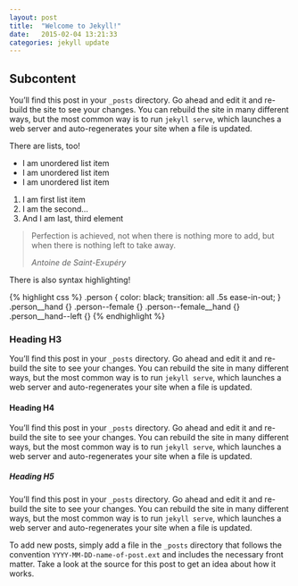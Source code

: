 ```yaml
---
layout: post
title:  "Welcome to Jekyll!"
date:   2015-02-04 13:21:33
categories: jekyll update
---
```


<h2>Subcontent</h2>

You’ll find this post in your `_posts` directory. Go ahead and edit it and re-build the site to see your changes. You can rebuild the site in many different ways, but the most common way is to run `jekyll serve`, which launches a web server and auto-regenerates your site when a file is updated.

There are lists, too!

<ul>
	<li>I am unordered list item</li>
	<li>I am unordered list item</li>
	<li>I am unordered list item</li>
</ul>

<ol>
	<li>I am first list item</li>
	<li>I am the second...</li>
	<li>And I am last, third element</li>
</ol>

<blockquote>
	<p>
    Perfection is achieved, not when there is nothing more to add, but when there is nothing left to take away.
  </p>
  <footer><cite title="Antoine de Saint-Exupéry">Antoine de Saint-Exupéry</cite></footer>
</blockquote>

There is also syntax highlighting!

{% highlight css %}
  .person {
    color: black;
    transition: all .5s ease-in-out;
  }
  .person__hand {}
  .person--female {}
  .person--female__hand {}
  .person__hand--left {}
{% endhighlight %}

<h3>Heading H3</h3>

You’ll find this post in your `_posts` directory. Go ahead and edit it and re-build the site to see your changes. You can rebuild the site in many different ways, but the most common way is to run `jekyll serve`, which launches a web server and auto-regenerates your site when a file is updated.

<h4>Heading H4</h4>

You’ll find this post in your `_posts` directory. Go ahead and edit it and re-build the site to see your changes. You can rebuild the site in many different ways, but the most common way is to run `jekyll serve`, which launches a web server and auto-regenerates your site when a file is updated.

<h5>Heading H5</h5>

You’ll find this post in your `_posts` directory. Go ahead and edit it and re-build the site to see your changes. You can rebuild the site in many different ways, but the most common way is to run `jekyll serve`, which launches a web server and auto-regenerates your site when a file is updated.

To add new posts, simply add a file in the `_posts` directory that follows the convention `YYYY-MM-DD-name-of-post.ext` and includes the necessary front matter. Take a look at the source for this post to get an idea about how it works.
